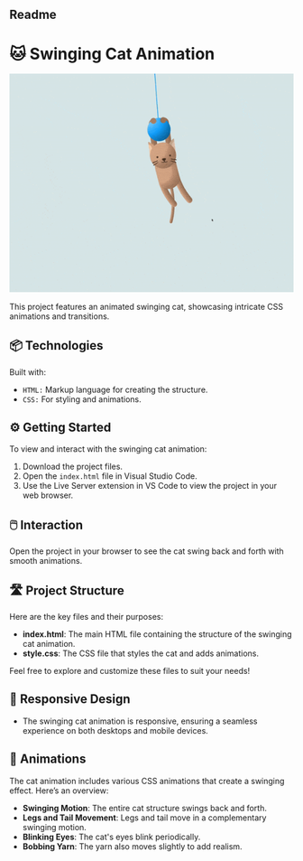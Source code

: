 ## Readme

# 🐱 Swinging Cat Animation

![Swinging Cat](./cat.gif)

This project features an animated swinging cat, showcasing intricate CSS animations and transitions.

## 📦 Technologies

Built with:

- `HTML:` Markup language for creating the structure.
- `CSS:` For styling and animations.

## ⚙️ Getting Started

To view and interact with the swinging cat animation:

1. Download the project files.
2. Open the `index.html` file in Visual Studio Code.
3. Use the Live Server extension in VS Code to view the project in your web browser.

## 🖱️ Interaction

Open the project in your browser to see the cat swing back and forth with smooth animations.

## 🛣️ Project Structure

Here are the key files and their purposes:

- **index.html**: The main HTML file containing the structure of the swinging cat animation.
- **style.css**: The CSS file that styles the cat and adds animations.

Feel free to explore and customize these files to suit your needs!

## 📱 Responsive Design

- The swinging cat animation is responsive, ensuring a seamless experience on both desktops and mobile devices.

## 🔄 Animations

The cat animation includes various CSS animations that create a swinging effect. Here’s an overview:

- **Swinging Motion**: The entire cat structure swings back and forth.
- **Legs and Tail Movement**: Legs and tail move in a complementary swinging motion.
- **Blinking Eyes**: The cat's eyes blink periodically.
- **Bobbing Yarn**: The yarn also moves slightly to add realism.
